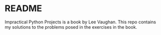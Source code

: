 README
======

Impractical Python Projects is a book by Lee Vaughan. This repo contains my
solutions to the problems posed in the exercises in the book.
